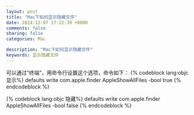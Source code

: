 ```yaml
---
layout: post
title: "Mac下如何显示隐藏文件"
date: 2014-12-07 17:22:39 +0800
comments: false
sharing: false
categories: Mac

description: "Mac下如何显示隐藏文件"
keywords: 显示隐藏文件
---
```


可以通过“终端”，用命令行设置这个选项，命令如下：
{% codeblock  lang:objc 显示%}
defaults write com.apple.finder AppleShowAllFiles -bool true
{% endcodeblock %}

{% codeblock  lang:objc 隐藏%}
defaults write com.apple.finder AppleShowAllFiles -bool false
{% endcodeblock %}